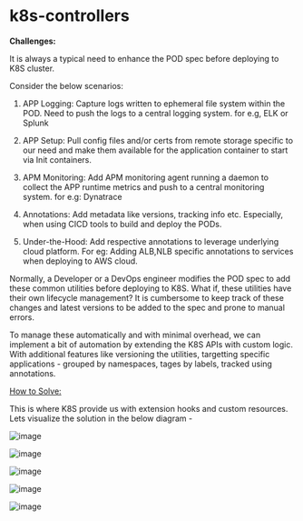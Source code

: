 # k8s-controllers

<b>Challenges:</b>

 It is always a typical need to enhance the POD spec before deploying to K8S cluster. 
 
 Consider the below scenarios:
 
 1) APP Logging: Capture logs written to ephemeral file system within the POD. Need to push the logs to a central logging system. for e.g, ELK or Splunk
 
 2) APP Setup: Pull config files and/or certs from remote storage specific to our need and make them available for the application container to start via Init containers. 
 
 3) APM Monitoring: Add APM monitoring agent running a daemon to collect the APP runtime metrics and push to a central monitoring system. for e.g: Dynatrace
 
 4) Annotations: Add metadata like versions, tracking info etc. Especially, when using CICD tools to build and deploy the PODs.
 
 5) Under-the-Hood: Add respective annotations to leverage underlying cloud platform. For eg: Adding ALB,NLB specific annotations to services when deploying to AWS cloud. 

 
Normally, a Developer or a DevOps engineer modifies the POD spec to add these common utilities before deploying to K8S. 
What if, these utilities have their own lifecycle management? 
It is cumbersome to keep track of these changes and latest versions to be added to the spec and prone to manual errors.

To manage these automatically and with minimal overhead, we can implement a bit of automation by extending the K8S APIs with custom logic. With additional features like versioning the utilities, targetting specific applications - grouped by namespaces, tages by labels, tracked using annotations. 

<u>How to Solve:</u>

This is where K8S provide us with extension hooks and custom resources. 
Lets visualize the solution in the below diagram - 

![image](https://user-images.githubusercontent.com/72021023/129068953-3420a2cd-d2fb-4c78-bee4-be4632f22226.png)

![image](https://user-images.githubusercontent.com/72021023/129069011-5e1b035b-3ed2-41a0-8d9d-28ed68706420.png)

![image](https://user-images.githubusercontent.com/72021023/129069055-4a165a8e-a3c8-40ee-9fee-eeebf76ff290.png)

![image](https://user-images.githubusercontent.com/72021023/129069097-bc0f3a33-d61c-425a-baf4-f1fce069bae1.png)

![image](https://user-images.githubusercontent.com/72021023/129069386-9740419c-1a21-4d99-b54b-b662a546d5e2.png)

